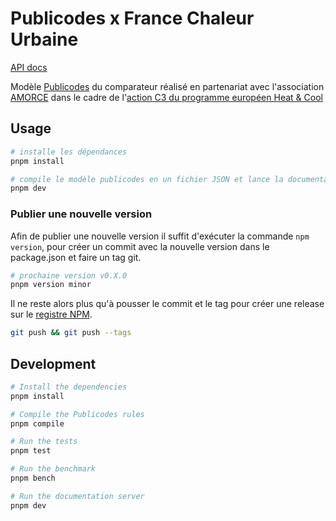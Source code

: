 # Publicodes x France Chaleur Urbaine

[API docs](https://betagouv.github.io/france-chaleur-urbaine-publicodes/)

Modèle [Publicodes](https://publi.codes/) du comparateur réalisé en partenariat avec l'association [AMORCE](https://amorce.asso.fr/) dans le cadre de l'[action C3 du programme européen Heat & Cool](https://www.cerema.fr/fr/actualites/quels-leviers-collectivites-locales-developper-reseaux)

## Usage

```sh
# installe les dépendances
pnpm install

# compile le modèle publicodes en un fichier JSON et lance la documentation (mode watch)
pnpm dev
```

### Publier une nouvelle version

Afin de publier une nouvelle version il suffit d'exécuter la commande `npm version`, pour créer un commit avec la nouvelle version dans le package.json et faire un tag git.

```sh
# prochaine version v0.X.0
pnpm version minor
```

Il ne reste alors plus qu'à pousser le commit et le tag pour créer une release sur le [registre NPM](https://www.npmjs.com/package/@betagouv/france-chaleur-urbaine-publicodes).

```sh
git push && git push --tags
```

## Development

```sh
# Install the dependencies
pnpm install

# Compile the Publicodes rules
pnpm compile

# Run the tests
pnpm test

# Run the benchmark
pnpm bench

# Run the documentation server
pnpm dev
```
